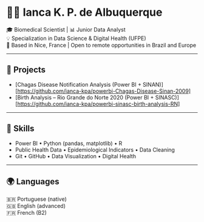 # 👩‍💻 Ianca K. P. de Albuquerque

🎓 Biomedical Scientist | 📊 Junior Data Analyst  
💡 Specialization in Data Science & Digital Health (UFPE)  
📍 Based in Nice, France | Open to remote opportunities in Brazil and Europe

---

## 🔬 Projects

- [Chagas Disease Notification Analysis (Power BI + SINAN)] [https://github.com/ianca-kpa/powerbi-Chagas-Disease-Sinan-2009]
- [Birth Analysis – Rio Grande do Norte 2020 (Power BI + SINASC)] [https://github.com/ianca-kpa/powerbi-sinasc-birth-analysis-RN]

---

## 📌 Skills

- Power BI • Python (pandas, matplotlib) • R  
- Public Health Data • Epidemiological Indicators • Data Cleaning  
- Git • GitHub • Data Visualization • Digital Health

---

## 🌍 Languages

🇧🇷 Portuguese (native)  
🇬🇧 English (advanced)  
🇫🇷 French (B2)

